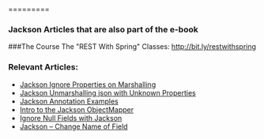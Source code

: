 =========
### Jackson Articles that are also part of the e-book

###The Course
The "REST With Spring" Classes: http://bit.ly/restwithspring

### Relevant Articles: 
- [Jackson Ignore Properties on Marshalling](https://www.baeldung.com/jackson-ignore-properties-on-serialization)
- [Jackson Unmarshalling json with Unknown Properties](https://www.baeldung.com/jackson-deserialize-json-unknown-properties)
- [Jackson Annotation Examples](https://www.baeldung.com/jackson-annotations)
- [Intro to the Jackson ObjectMapper](https://www.baeldung.com/jackson-object-mapper-tutorial)
- [Ignore Null Fields with Jackson](https://www.baeldung.com/jackson-ignore-null-fields)
- [Jackson – Change Name of Field](https://www.baeldung.com/jackson-name-of-property)
